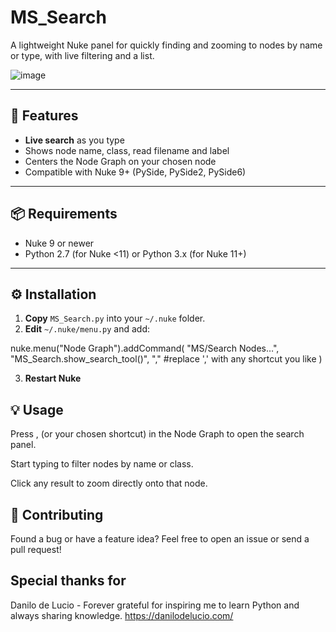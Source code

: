 # MS_Search

A lightweight Nuke panel for quickly finding and zooming to nodes by name or type, with live filtering and a list.

![image](https://github.com/user-attachments/assets/8571236a-50ba-45ca-87aa-6e3b44cfd1ce)


---

## 🚀 Features

- **Live search** as you type 
- Shows node name, class, read filename and label  
- Centers the Node Graph on your chosen node  
- Compatible with Nuke 9+ (PySide, PySide2, PySide6)

---

## 📦 Requirements

- Nuke 9 or newer  
- Python 2.7 (for Nuke <11) or Python 3.x (for Nuke 11+)

---

## ⚙️ Installation

1. **Copy** `MS_Search.py` into your `~/.nuke` folder.  
2. **Edit** `~/.nuke/menu.py` and add:


nuke.menu("Node Graph").addCommand(
    "MS/Search Nodes…",
    "MS_Search.show_search_tool()",
    "," #replace ',' with any shortcut you like
)

3. **Restart Nuke**


## 💡 Usage
Press , (or your chosen shortcut) in the Node Graph to open the search panel.

Start typing to filter nodes by name or class.

Click any result to zoom directly onto that node.

## 🤝 Contributing
Found a bug or have a feature idea? Feel free to open an issue or send a pull request!

## Special thanks for 
Danilo de Lucio - Forever grateful for inspiring me to learn Python and always sharing knowledge.
https://danilodelucio.com/

